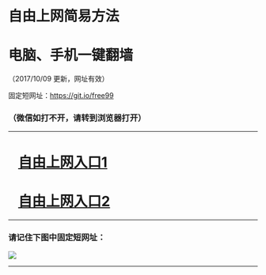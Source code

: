 ﻿# 自由上网简易方法

# 电脑、手机一键翻墙

（2017/10/09 更新，网址有效）

固定短网址：https://git.io/free99

### （微信如打不开，请转到浏览器打开）


***





# &nbsp;&nbsp; <a href="http://ft722219260.fwq-tz-1001.info/fwqtz01.html?t=1009001416 " target="_blank">自由上网入口1</a>
# &nbsp;&nbsp; <a href="http://ft2464924976.fwq-tz-1002.info/fwqtz02.html?t=100900114376 " target="_blank">自由上网入口2</a>
***

### 请记住下图中固定短网址：

<img src="https://s3-us-west-2.amazonaws.com/fwq-1001/yjfq-20170905okok.png" /> 


***

